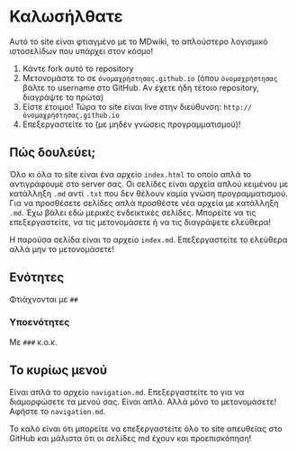# Καλωσήλθατε
Αυτό το site είναι φτιαγμένο με το MDwiki, το απλούστερο λογισμικό ιστοσελίδων που υπάρχει στον κόσμο!

1. Κάντε fork αυτό το repository
2. Μετονομάστε το σε `όνομαχρήστησας.github.io` (όπου `όνομαχρήστησας` βάλτε το username στο GitHub. Aν έχετε ήδη τέτοιο repository, διαγράψτε το πρώτα)
3. Είστε έτοιμοι! Τώρα το site είναι live στην διεύθυνση: `http://όνομαχρήστησας.github.io`
4. Επεξεργαστείτε το (με μηδέν γνώσεις προγραμματισμού)!

## Πώς δουλεύει;
Όλο κι όλα το site είναι ένα αρχείο `index.html` το οποίο απλά το αντιγράφουμε στο server σας. Οι σελίδες είναι αρχεία απλού κειμένου με κατάλληξη `.md` αντί `.txt` που δεν θέλουν καμία γνώση προγραμματισμού.
Για να προσθέσετε σελίδες απλά προσθέστε νέα αρχεία με κατάλληξη `.md`.
Έχω βάλει εδώ μερικές ενδεικτικές σελίδες.
Μπορείτε να τις επεξεργαστείτε, να τις μετονομάσετε ή να τις διαγράψετε ελεύθερα!

Η παρούσα σελίδα είναι το αρχείο `index.md`. Επεξεργαστείτε το ελεύθερα αλλά μην το μετονομάσετε!

## Ενότητες
Φτιάχνονται με `##`
### Υποενότητες
Με `###`
κ.ο.κ.

## Το κυρίως μενού
Είναι απλά το αρχείο `navigation.md`. Επεξεργαστείτε το για να διαμορφώσετε τα μενού σας. Είναι απλό. Αλλά μόνο το μετονομάσετε! Αφήστε το `navigation.md`.

Το καλό είναι ότι μπορείτε να επεξεργαστείτε όλο το site απευθείας στο GitHub και μάλιστα ότι οι σελίδες md έχουν και προεπισκόπηση!
